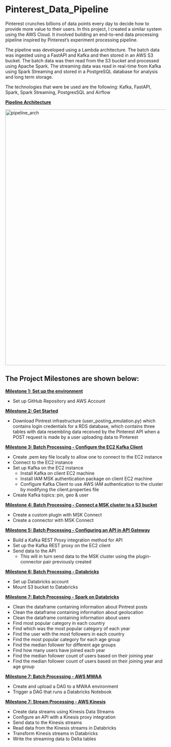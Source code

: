 # Pinterest_Data_Pipeline

Pinterest crunches billions of data points every day to decide how to provide more value to their users. In this project, I created a similar system using the AWS Cloud. It involved building an end-to-end data processing pipeline inspired by Pinterest’s experiment processing pipeline.

The pipeline was developed using a Lambda architecture. The batch data was ingested using a FastAPI and Kafka and then stored in an AWS S3 bucket. The batch data was then read from the S3 bucket and processed using Apache Spark. The streaming data was read in real-time from Kafka using Spark Streaming and stored in a PostgreSQL database for analysis and long term storage.

The technologies that were be used are the following: Kafka, FastAPI, Spark, Spark Streaming, PostgresSQL and Airflow

**<ins>Pipeline Architecture</ins>**

<img width="801" alt="pipeline_arch" src="https://user-images.githubusercontent.com/105749987/223228145-795fc657-9ca8-47cb-9443-aad39d3c7112.png">


## **The Project Milestones are shown below:**

**<ins>Milestone 1: Set up the environment**
- Set up GitHub Repository and AWS Account

**<ins>Milestone 2: Get Started**
- Download Pintrest infrastructure (user_posting_emulation.py) which contains login credentials for a RDS database, which contains three tables with data resembling data received by the Pinterest API when a POST request is made by a user uploading data to Pinterest

**<ins>Milestone 3: Batch Processing - Configure the EC2 Kafka Client**
- Create .pem key file locally to allow one to connect to the EC2 instance
- Connect to the EC2 instance
- Set up Kafka on the EC2 instance
    - Install Kafka on client EC2 machine
    - Install IAM MSK authentication package on client EC2 machine
    - Configure Kafka Client to use AWS IAM authentication to the cluster by modifying the client.properties file
- Create Kafka topics: pin, geo & user

**<ins>Milestone 4: Batch Processing - Connect a MSK cluster to a S3 bucket**
- Create a custom plugin with MSK Connect
- Create a connector with MSK Connect

**<ins>Milestone 5: Batch Processing - Configuring an API in API Gateway**
- Build a Kafka REST Proxy integration method for API
- Set up the Kafka REST proxy on the EC2 client
- Send data to the API
    - This will in turn send data to the MSK cluster using the plugin-connector pair previously created
 
**<ins>Milestone 6: Batch Processing - Databricks**
- Set up Databricks account
- Mount S3 bucket to Databricks

**<ins>Milestone 7: Batch Processing - Spark on Databricks**
- Clean the dataframe containing information about Pintrest posts
- Clean the dataframe containing information about geolocation
- Clean the dataframe containing information about users
- Find most popular category in each country
- Find which was the most popular category of each year
- Find the user with the most followers in each country
- Find the most popular category for each age group
- Find the median follower for different age groups
- Find how many users have joined each year
- Find the median follower count of users based on their joining year
- Find the median follower count of users based on their joining year and age group

**<ins>Milestone 7: Batch Processing - AWS MWAA**
- Create and upload a DAG to a MWAA environment
- Trigger a DAG that runs a Databricks Notebook

**<ins>Milestone 7: Stream Processing - AWS Kinesis**
- Create data streams using Kinesis Data Streams
- Configure an API with a Kinesis proxy integration
- Send data to the Kinesis streams
- Read data from the Kinesis streams in Databricks
- Transform Kinesis streams in Databricks
- Write the streaming data to Delta tables
